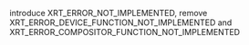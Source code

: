introduce XRT_ERROR_NOT_IMPLEMENTED, remove XRT_ERROR_DEVICE_FUNCTION_NOT_IMPLEMENTED and XRT_ERROR_COMPOSITOR_FUNCTION_NOT_IMPLEMENTED
